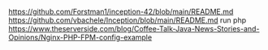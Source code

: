 https://github.com/Forstman1/inception-42/blob/main/README.md
https://github.com/vbachele/Inception/blob/main/README.md
run php https://www.theserverside.com/blog/Coffee-Talk-Java-News-Stories-and-Opinions/Nginx-PHP-FPM-config-example 